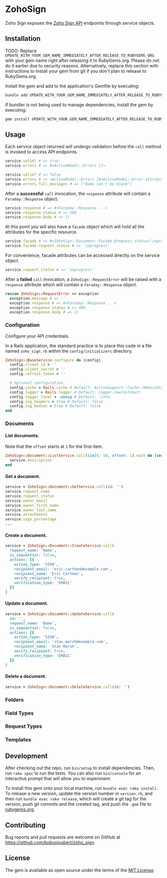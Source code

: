 # ZohoSign

Zoho Sign exposes the [Zoho Sign API](https://www.zoho.com/sign/api) endpoints through service objects.

## Installation

TODO: Replace `UPDATE_WITH_YOUR_GEM_NAME_IMMEDIATELY_AFTER_RELEASE_TO_RUBYGEMS_ORG` with your gem name right after releasing it to RubyGems.org. Please do not do it earlier due to security reasons. Alternatively, replace this section with instructions to install your gem from git if you don't plan to release to RubyGems.org.

Install the gem and add to the application's Gemfile by executing:

```bash
bundle add UPDATE_WITH_YOUR_GEM_NAME_IMMEDIATELY_AFTER_RELEASE_TO_RUBYGEMS_ORG
```

If bundler is not being used to manage dependencies, install the gem by executing:

```bash
gem install UPDATE_WITH_YOUR_GEM_NAME_IMMEDIATELY_AFTER_RELEASE_TO_RUBYGEMS_ORG
```

## Usage

Each service object returned will undergo validation before the `call` method is invoked to access API endpoints.

```ruby
service.valid? # => true
service.errors # => #<ActiveModel::Errors []>

service.valid? # => false
service.errors # => <ActiveModel::Errors [#<ActiveModel::Error attribute=name, type=blank, options={}>]>
service.errors.full_messages # => ["Name can't be blank"]
```

After a **successful** `call` invocation, the `response` attribute will contain a `Faraday::Response` object.

```ruby
service.response # => #<Faraday::Response ...>
service.response.status # => 200
service.response.body # => {}
```

At this point you will also have a `facade` object which will hold all the attributes for the specific resource.

```ruby
service.facade # => #<ZohoSign::Document::Facade @request_status="inprogress" ...>
service.facade.request_status # => 'inprogress'
```

For convenience, facade attributes can be accessed directly on the service object.

```ruby
service.request_status # => 'inprogress'
```

After a **failed** `call` invocation, a `ZohoSign::RequestError` will be raised with a `response` attribute which will contain a `Faraday::Response` object.

```ruby
rescue ZohoSign::RequestError => exception
  exception.message # => ''
  exception.response # => #<Faraday::Response ...>
  exception.response.status # => 400
  exception.response.body # => {}
```

### Configuration

Configure your API credentials.

In a Rails application, the standard practice is to place this code in a file named `zoho_sign.rb` within the `config/initializers` directory.

```ruby
ZohoSign::BaseService.configure do |config|
  config.client_id = ''
  config.client_secret = ''
  config.refresh_token = ''

  # Optional configuration.
  config.cache = Rails.cache # Default: ActiveSupport::Cache::MemoryStore.new
  config.logger = Rails.logger # Default: Logger.new($stdout)
  config.logger_level = :debug # Default: :info
  config.log_headers = true # Default: false
  config.log_bodies = true # Default: false
end
```

### Documents

#### List documents.

Note that the `offset` starts at `1` for the first item.

```ruby
ZohoSign::Document::ListService.call(limit: 10, offset: 1).each do |service|
  service.description
end
```

#### Get a document.

```ruby
service = ZohoSign::Document::GetService.call(id: '')
service.request_name
service.request_status
service.owner_email
service.owner_first_name
service.owner_last_name
service.attachments
service.sign_percentage
...
```

#### Create a document.

```ruby
service = ZohoSign::Document::CreateService.call(
  request_name: 'Name',
  is_sequential: false,
  actions: [{
    action_type: 'SIGN',
    recipient_email: 'eric.cartman@example.com',
    recipient_name: 'Eric Cartman',
    verify_recipient: true,
    verification_type: 'EMAIL'
  }]
)
```

#### Update a document.

```ruby
service = ZohoSign::Document::UpdateService.call(
  id: '',
  request_name: 'Name',
  is_sequential: false,
  actions: [{
    action_type: 'SIGN',
    recipient_email: 'stan.marsh@example.com',
    recipient_name: 'Stan Marsh',
    verify_recipient: true,
    verification_type: 'EMAIL'
  }]
)
```

#### Delete a document.

```ruby
service = ZohoSign::Document::DeleteService.call(id: '')
```

### Folders
### Field Types
### Request Types
### Templates


## Development

After checking out the repo, run `bin/setup` to install dependencies. Then, run `rake spec` to run the tests. You can also run `bin/console` for an interactive prompt that will allow you to experiment.

To install this gem onto your local machine, run `bundle exec rake install`. To release a new version, update the version number in `version.rb`, and then run `bundle exec rake release`, which will create a git tag for the version, push git commits and the created tag, and push the `.gem` file to [rubygems.org](https://rubygems.org).

## Contributing

Bug reports and pull requests are welcome on GitHub at https://github.com/kobusjoubert/zoho_sign.

## License

The gem is available as open source under the terms of the [MIT License](https://opensource.org/licenses/MIT).
